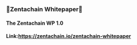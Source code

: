 ### :blue_book:Zentachain Whitepaper:blue_book:

#### The Zentachain WP 1.0

#### Link:https://zentachain.io/zentachain-whitepaper
